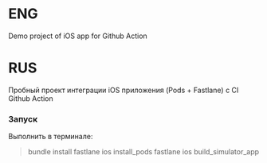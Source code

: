 
# ENG
Demo project of iOS app for Github Action

# RUS
Пробный проект интеграции iOS приложения (Pods + Fastlane) с CI Github Action

### Запуск
Выполнить в терминале:
> bundle install 
> fastlane ios install_pods
> fastlane ios build_simulator_app
